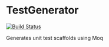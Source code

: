 # TestGenerator

[![Build Status](https://dev.azure.com/ejrich44/TestGenerator/_apis/build/status/ejrich.TestGenerator?branchName=master)](https://dev.azure.com/ejrich44/TestGenerator/_build/latest?definitionId=8&branchName=master)

Generates unit test scaffolds using Moq

